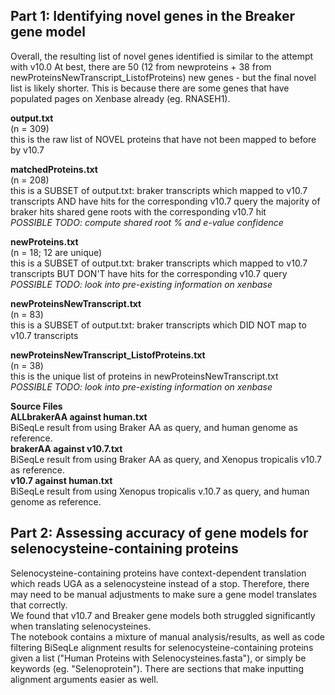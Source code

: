 ## Part 1: Identifying novel genes in the Breaker gene model  

Overall, the resulting list of novel genes identified is similar to the attempt with v10.0
At best, there are 50 (12 from newproteins + 38 from newProteinsNewTranscript_ListofProteins) new genes - but the final novel list is likely shorter.
This is because there are some genes that have populated pages on Xenbase already (eg. RNASEH1).

**output.txt**  
(n = 309)  
this is the raw list of NOVEL proteins that have not been mapped to before by v10.7

**matchedProteins.txt**  
(n = 208)  
this is a SUBSET of output.txt: braker transcripts which mapped to v10.7 transcripts AND have hits for the corresponding v10.7 query
the majority of braker hits shared gene roots with the corresponding v10.7 hit  
*POSSIBLE TODO: compute shared root % and e-value confidence*

**newProteins.txt**  
(n = 18; 12 are unique)  
this is a SUBSET of output.txt: braker transcripts which mapped to v10.7 transcripts BUT DON'T have hits for the corresponding v10.7 query  
*POSSIBLE TODO: look into pre-existing information on xenbase*

**newProteinsNewTranscript.txt**  
(n = 83)  
this is a SUBSET of output.txt: braker transcripts which DID NOT map to v10.7 transcripts

**newProteinsNewTranscript_ListofProteins.txt**  
(n = 38)  
this is the unique list of proteins in newProteinsNewTranscript.txt  
*POSSIBLE TODO: look into pre-existing information on xenbase*

**Source Files**  
**ALLbrakerAA against human.txt**  
BiSeqLe result from using Braker AA as query, and human genome as reference.  
**brakerAA against v10.7.txt**  
BiSeqLe result from using Braker AA as query, and Xenopus tropicalis v10.7 as reference.  
**v10.7 against human.txt**  
BiSeqLe result from using Xenopus tropicalis v.10.7 as query, and human genome as reference.  

## Part 2: Assessing accuracy of gene models for selenocysteine-containing proteins  

Selenocysteine-containing proteins have context-dependent translation which reads UGA as a
selenocysteine instead of a stop. Therefore, there may need to be manual adjustments to make sure a
gene model translates that correctly.  
We found that v10.7 and Breaker gene models both struggled significantly when translating selenocysteines.  
The notebook contains a mixture of manual analysis/results, as well as code filtering BiSeqLe alignment results for selenocysteine-containing proteins given a list ("Human Proteins with Selenocysteines.fasta"), or simply be keywords (eg. "Selenoprotein"). There are sections that make inputting alignment arguments easier as well.
